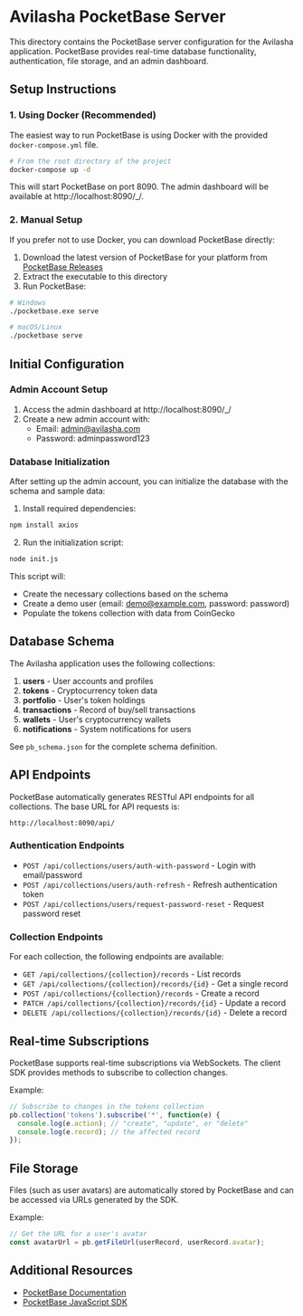 # Avilasha PocketBase Server

This directory contains the PocketBase server configuration for the Avilasha application. PocketBase provides real-time database functionality, authentication, file storage, and an admin dashboard.

## Setup Instructions

### 1. Using Docker (Recommended)

The easiest way to run PocketBase is using Docker with the provided `docker-compose.yml` file.

```bash
# From the root directory of the project
docker-compose up -d
```

This will start PocketBase on port 8090. The admin dashboard will be available at http://localhost:8090/_/.

### 2. Manual Setup

If you prefer not to use Docker, you can download PocketBase directly:

1. Download the latest version of PocketBase for your platform from [PocketBase Releases](https://github.com/pocketbase/pocketbase/releases)
2. Extract the executable to this directory
3. Run PocketBase:

```bash
# Windows
./pocketbase.exe serve

# macOS/Linux
./pocketbase serve
```

## Initial Configuration

### Admin Account Setup

1. Access the admin dashboard at http://localhost:8090/_/
2. Create a new admin account with:
   - Email: admin@avilasha.com
   - Password: adminpassword123
   
### Database Initialization

After setting up the admin account, you can initialize the database with the schema and sample data:

1. Install required dependencies:

```bash
npm install axios
```

2. Run the initialization script:

```bash
node init.js
```

This script will:
- Create the necessary collections based on the schema
- Create a demo user (email: demo@example.com, password: password)
- Populate the tokens collection with data from CoinGecko

## Database Schema

The Avilasha application uses the following collections:

1. **users** - User accounts and profiles
2. **tokens** - Cryptocurrency token data
3. **portfolio** - User's token holdings
4. **transactions** - Record of buy/sell transactions
5. **wallets** - User's cryptocurrency wallets
6. **notifications** - System notifications for users

See `pb_schema.json` for the complete schema definition.

## API Endpoints

PocketBase automatically generates RESTful API endpoints for all collections. The base URL for API requests is:

```
http://localhost:8090/api/
```

### Authentication Endpoints

- `POST /api/collections/users/auth-with-password` - Login with email/password
- `POST /api/collections/users/auth-refresh` - Refresh authentication token
- `POST /api/collections/users/request-password-reset` - Request password reset

### Collection Endpoints

For each collection, the following endpoints are available:

- `GET /api/collections/{collection}/records` - List records
- `GET /api/collections/{collection}/records/{id}` - Get a single record
- `POST /api/collections/{collection}/records` - Create a record
- `PATCH /api/collections/{collection}/records/{id}` - Update a record
- `DELETE /api/collections/{collection}/records/{id}` - Delete a record

## Real-time Subscriptions

PocketBase supports real-time subscriptions via WebSockets. The client SDK provides methods to subscribe to collection changes.

Example:

```javascript
// Subscribe to changes in the tokens collection
pb.collection('tokens').subscribe('*', function(e) {
  console.log(e.action); // "create", "update", or "delete"
  console.log(e.record); // the affected record
});
```

## File Storage

Files (such as user avatars) are automatically stored by PocketBase and can be accessed via URLs generated by the SDK.

Example:

```javascript
// Get the URL for a user's avatar
const avatarUrl = pb.getFileUrl(userRecord, userRecord.avatar);
```

## Additional Resources

- [PocketBase Documentation](https://pocketbase.io/docs/)
- [PocketBase JavaScript SDK](https://github.com/pocketbase/js-sdk)
